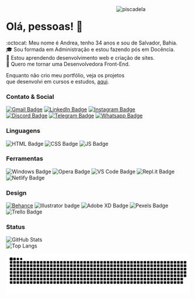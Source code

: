 <!-- **andreadcsousa/andreadcsousa** is a ✨ _special_ ✨ repository because its `README.md` (this file) appears on your GitHub profile. -->

<img align="right" width="40%" alt="piscadela" src="https://media.giphy.com/media/xUA7aUAvc1Cw6VlWF2/giphy.gif" style="max-width:100%;">

# Olá, pessoas! 👋

:octocat: Meu nome é Andrea, tenho 34 anos e sou de Salvador, Bahia.  
:mortar_board: Sou formada em Administração e estou fazendo pós em Docência.  
:seedling: Estou aprendendo desenvolvimento web e criação de sites.  
:purple_heart: Quero me tornar uma Desenvolvedora Front-End.  

Enquanto não crio meu portfólio, veja os projetos  
que desenvolvi em cursos e estudos, [aqui](https://andreadcsousa.github.io/).

### Contato & Social

[![Gmail Badge](https://img.shields.io/badge/Gmail-D14836?style=for-the-badge&logo=gmail&logoColor=white)](mailto:andrea.dcsousa@gmail.com)
[![LinkedIn Badge](https://img.shields.io/badge/LinkedIn-0077B5?style=for-the-badge&logo=linkedin&logoColor=white)](https://www.linkedin.com/in/andrea-dcsousa/)
[![Instagram Badge](https://img.shields.io/badge/Instagram-E4405F?style=for-the-badge&logo=instagram&logoColor=white)](https://www.instagram.com/insight.content/)  
[![Discord Badge](https://img.shields.io/badge/Discord-7289DA?style=for-the-badge&logo=discord&logoColor=white)](@pinkaguilera#3044)
[![Telegram Badge](https://img.shields.io/badge/Telegram-2CA5E0?style=for-the-badge&logo=telegram&logoColor=white)](https://t.me/joinchat/4HwZN1OH23ViZGUx)
[![Whatsapp Badge](https://img.shields.io/badge/WhatsApp-25D366?style=for-the-badge&logo=whatsapp&logoColor=white)](https://api.whatsapp.com/send/?phone=5571992202979&text&app_absent=0)

### Linguagens

![HTML Badge](https://img.shields.io/badge/HTML5-E34F26?style=for-the-badge&logo=html5&logoColor=white)
![CSS Badge](https://img.shields.io/badge/CSS3-1572B6?style=for-the-badge&logo=css3&logoColor=white)
![JS Badge](https://img.shields.io/badge/JavaScript-F7DF1E?style=for-the-badge&logo=javascript&logoColor=black)

### Ferramentas

![Windows Badge](https://img.shields.io/badge/Windows-0078D6?style=for-the-badge&logo=windows&logoColor=white)
![Opera Badge](https://img.shields.io/badge/Opera-FF1B2D?style=for-the-badge&logo=opera&logoColor=white)
![VS Code Badge](https://img.shields.io/badge/VS_Code-0078D4?style=for-the-badge&logo=visual%20studio%20code&logoColor=white)
![Repl.it Badge](https://img.shields.io/badge/Repl.it-667881?style=for-the-badge&logo=repl.it&logoColor=white)
![Netlify Badge](https://img.shields.io/badge/Netlify-00C7B7?style=for-the-badge&logo=netlify&logoColor=white)

### Design

[![Behance](https://img.shields.io/badge/-Behance-blue?style=for-the-badge&logo=behance&logoColor=white)](https://www.behance.net/andrea-sousa)
![Illustrator badge](https://img.shields.io/badge/Illustrator-FF9A00?style=for-the-badge&logo=adobe%20illustrator&logoColor=white)
![Adobe XD Badge](https://img.shields.io/badge/Adobe%20XD-FF61F6?style=for-the-badge&logo=Adobe%20XD&logoColor=white)
![Pexels Badge](https://img.shields.io/badge/Pexels-05A081?style=for-the-badge&logo=pexels&logoColor=white)
![Trello Badge](https://img.shields.io/badge/Trello-0052CC?style=for-the-badge&logo=trello&logoColor=white)

### Status
 
![GitHub Stats](https://github-readme-stats.vercel.app/api?username=andreadcsousa&show_icons=true&include_all_commits&theme=radical)  
![Top Langs](https://github-readme-stats.vercel.app/api/top-langs/?username=andreadcsousa&layout=default&card_width=494&include_all_commits&theme=radical)  

![Snake animation](https://github.com/andreadcsousa/andreadcsousa/blob/output/github-contribution-grid-snake.svg)

<!-- [![Wakatime Stats](https://github-readme-stats.vercel.app/api/wakatime?username=andreadcsousa&layout=compact&card_width=494&include_all_commits&theme=radical)](https://github.com/andreadcsousa/github-readme-stats) -->
